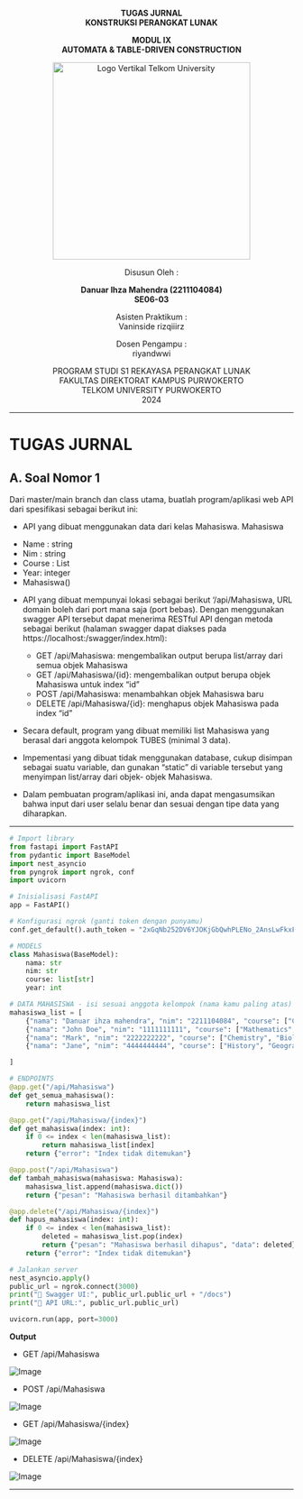 <div align="center">

**TUGAS JURNAL**  
**KONSTRUKSI PERANGKAT LUNAK**

**MODUL IX**  
**AUTOMATA & TABLE-DRIVEN CONSTRUCTION**

<img src="https://github.com/user-attachments/assets/637271ab-0240-4561-a7a6-04cb1169f636" alt="Logo Vertikal Telkom University" width="350"/>

Disusun Oleh :

**Danuar Ihza Mahendra (2211104084)**  
**SE06-03**

Asisten Praktikum :  
Vaninside
rizqiiirz

Dosen Pengampu :  
riyandwwi

PROGRAM STUDI S1 REKAYASA PERANGKAT LUNAK  
FAKULTAS DIREKTORAT KAMPUS PURWOKERTO  
TELKOM UNIVERSITY PURWOKERTO  
2024

</div>

---

# TUGAS JURNAL

## A. Soal Nomor 1

Dari master/main branch dan class utama, buatlah program/aplikasi web API dari spesifikasi sebagai
berikut ini:
- API yang dibuat menggunakan data dari kelas Mahasiswa.
Mahasiswa
+ Name : string
+ Nim : string
+ Course : List<string>
+ Year: integer
+ Mahasiswa()
- API yang dibuat mempunyai lokasi sebagai berikut ‘/api/Mahasiswa, URL domain boleh
dari port mana saja (port bebas). Dengan menggunakan swagger API tersebut dapat
menerima RESTful API dengan metoda sebagai berikut (halaman swagger dapat diakses
pada https://localhost:<PORT>/swagger/index.html):

    - GET /api/Mahasiswa: mengembalikan output berupa list/array dari semua objek
Mahasiswa
    - GET /api/Mahasiswa/{id}: mengembalikan output berupa objek Mahasiswa untuk
index “id”
    - POST /api/Mahasiswa: menambahkan objek Mahasiswa baru
    - DELETE /api/Mahasiswa/{id}: menghapus objek Mahasiswa pada index “id”
- Secara default, program yang dibuat memiliki list Mahasiswa yang berasal dari anggota
kelompok TUBES (minimal 3 data).
- Impementasi yang dibuat tidak menggunakan database, cukup disimpan sebagai suatu 
variable, dan gunakan “static” di variable tersebut yang menyimpan list/array dari objek-
objek Mahasiswa.
- Dalam pembuatan program/aplikasi ini, anda dapat mengasumsikan bahwa input dari user
selalu benar dan sesuai dengan tipe data yang diharapkan.
---
```py
# Import library
from fastapi import FastAPI
from pydantic import BaseModel
import nest_asyncio
from pyngrok import ngrok, conf
import uvicorn

# Inisialisasi FastAPI
app = FastAPI()

# Konfigurasi ngrok (ganti token dengan punyamu)
conf.get_default().auth_token = "2xGqNb252DV6YJOKjGbQwhPLENo_2AnsLwFkxF3Jjp7qzpcvV"

# MODELS
class Mahasiswa(BaseModel):
    nama: str
    nim: str
    course: list[str]
    year: int 

# DATA MAHASISWA - isi sesuai anggota kelompok (nama kamu paling atas)
mahasiswa_list = [
    {"nama": "Danuar ihza mahendra", "nim": "2211104084", "course": ["Calculus", "English"], "year": 2023},
    {"nama": "John Doe", "nim": "1111111111", "course": ["Mathematics", "Physics"], "year": 2023},
    {"nama": "Mark", "nim": "2222222222", "course": ["Chemistry", "Biology"], "year": 2023},
    {"nama": "Jane", "nim": "4444444444", "course": ["History", "Geography"], "year": 2023},

]

# ENDPOINTS
@app.get("/api/Mahasiswa")
def get_semua_mahasiswa():
    return mahasiswa_list

@app.get("/api/Mahasiswa/{index}")
def get_mahasiswa(index: int):
    if 0 <= index < len(mahasiswa_list):
        return mahasiswa_list[index]
    return {"error": "Index tidak ditemukan"}

@app.post("/api/Mahasiswa")
def tambah_mahasiswa(mahasiswa: Mahasiswa):
    mahasiswa_list.append(mahasiswa.dict())
    return {"pesan": "Mahasiswa berhasil ditambahkan"}

@app.delete("/api/Mahasiswa/{index}")
def hapus_mahasiswa(index: int):
    if 0 <= index < len(mahasiswa_list):
        deleted = mahasiswa_list.pop(index)
        return {"pesan": "Mahasiswa berhasil dihapus", "data": deleted}
    return {"error": "Index tidak ditemukan"}

# Jalankan server
nest_asyncio.apply()
public_url = ngrok.connect(3000)
print("🚀 Swagger UI:", public_url.public_url + "/docs")
print("🚀 API URL:", public_url.public_url)

uvicorn.run(app, port=3000)
```



**Output**

- GET /api/Mahasiswa

![Image](https://github.com/user-attachments/assets/c81d2764-5c93-49ef-8cea-b138a5cda7ce)

- POST /api/Mahasiswa

![Image](https://github.com/user-attachments/assets/41b65769-d8f4-460f-a381-0bbb8e46c2cd)

- GET /api/Mahasiswa/{index}

![Image](https://github.com/user-attachments/assets/6af3ab6b-d760-4037-83b2-e062a37bca24)

- DELETE /api/Mahasiswa/{index}

![Image](https://github.com/user-attachments/assets/fc0e0f97-7b74-4d49-bd13-42d5d524692b)

---